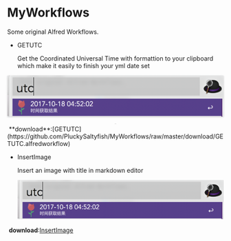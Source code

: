 # MyWorkflows
Some original Alfred Workflows.

- GETUTC

  Get the Coordinated Universal Time with formattion to your clipboard which make it easily to finish your yml date set

<center><img style="border-radius: 0.3125em;box-shadow: 0 2px 4px 0 rgba(34,36,38,.12),0 2px 10px 0 rgba(34,36,38,.08);zoom:50%" src="screenshot/getutc.png"><br><div style="border-bottom: 1px solid #d9d9d9;display: inline-block;color: #000;padding: 2px;"></div></center>
​		**download**:[GETUTC](https://github.com/PluckySaltyfish/MyWorkflows/raw/master/download/GETUTC.alfredworkflow)

- InsertImage

  Insert an image with title in markdown editor
  
  ![InsertImage](screenshot/getutc.png)

​		**download**:[InsertImage](https://github.com/PluckySaltyfish/MyWorkflows/raw/master/download/InsertImage.alfredworkflow)

